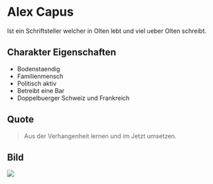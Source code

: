 # Alex Capus

Ist ein Schriftsteller welcher in Olten lebt und viel ueber Olten schreibt.

## Charakter Eigenschaften
* Bodenstaendig
* Familienmensch
* Politisch aktiv
* Betreibt eine Bar
* Doppelbuerger Schweiz und Frankreich

## Quote
> Aus der Verhangenheit lernen und im Jetzt umsetzen.

## Bild
<img src="https://upload.wikimedia.org/wikipedia/commons/thumb/f/fa/Alex_Capus_2018.jpg/220px-Alex_Capus_2018.jpg"/>

